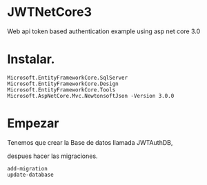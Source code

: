 # JWTNetCore3
Web api token based authentication example using asp net core 3.0

# Instalar.

 ```
Microsoft.EntityFrameworkCore.SqlServer
Microsoft.EntityFrameworkCore.Design
Microsoft.EntityFrameworkCore.Tools
Microsoft.AspNetCore.Mvc.NewtonsoftJson -Version 3.0.0

 ```

# Empezar

Tenemos que crear la Base de datos llamada JWTAuthDB,

despues hacer las migraciones.

  ```
 add-migration
 update-database
 ```
